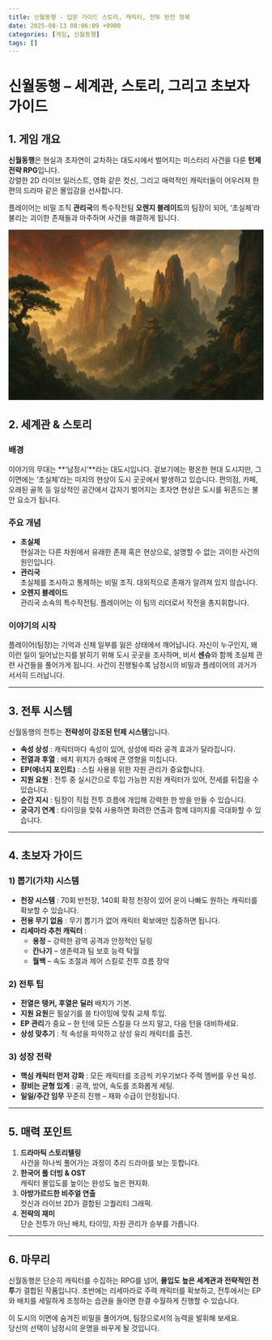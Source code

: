 ```yaml
---
title: 신월동행 - 입문 가이드 스토리, 캐릭터, 전투 완전 정복
date: 2025-08-13 08:06:09 +0900
categories: [게임, 신월동행]
tags: []
---
```


# 신월동행 – 세계관, 스토리, 그리고 초보자 가이드

## 1. 게임 개요
**신월동행**은 현실과 초자연이 교차하는 대도시에서 벌어지는 미스터리 사건을 다룬 **턴제 전략 RPG**입니다.  
강렬한 2D 라이브 일러스트, 영화 같은 컷신, 그리고 매력적인 캐릭터들이 어우러져 한 편의 드라마 같은 몰입감을 선사합니다.

플레이어는 비밀 조직 **관리국**의 특수작전팀 **오렌지 블레이드**의 팀장이 되어, ‘초실체’라 불리는 괴이한 존재들과 마주하며 사건을 해결하게 됩니다.

![신월동행](assets/img/normal/fellowmoon.png)

## 2. 세계관 & 스토리

### 배경
이야기의 무대는 **‘남정시’**라는 대도시입니다. 겉보기에는 평온한 현대 도시지만, 그 이면에는 ‘초실체’라는 미지의 현상이 도시 곳곳에서 발생하고 있습니다. 편의점, 카페, 오래된 골목 등 일상적인 공간에서 갑자기 벌어지는 초자연 현상은 도시를 뒤흔드는 불안 요소가 됩니다.

### 주요 개념
- **초실체**  
  현실과는 다른 차원에서 유래한 존재 혹은 현상으로, 설명할 수 없는 괴이한 사건의 원인입니다.
- **관리국**  
  초실체를 조사하고 통제하는 비밀 조직. 대외적으로 존재가 알려져 있지 않습니다.
- **오렌지 블레이드**  
  관리국 소속의 특수작전팀. 플레이어는 이 팀의 리더로서 작전을 총지휘합니다.

### 이야기의 시작
플레이어(팀장)는 기억과 신체 일부를 잃은 상태에서 깨어납니다. 자신이 누구인지, 왜 이런 일이 일어났는지를 밝히기 위해 도시 곳곳을 조사하며, 비서 **센슈**와 함께 초실체 관련 사건들을 풀어가게 됩니다. 사건이 진행될수록 남정시의 비밀과 플레이어의 과거가 서서히 드러납니다.

---

## 3. 전투 시스템

신월동행의 전투는 **전략성이 강조된 턴제 시스템**입니다.

- **속성 상성** : 캐릭터마다 속성이 있어, 상성에 따라 공격 효과가 달라집니다.
- **전열과 후열** : 배치 위치가 승패에 큰 영향을 미칩니다.
- **EP(에너지 포인트)** : 스킬 사용을 위한 자원 관리가 중요합니다.
- **지원 요원** : 전투 중 실시간으로 투입 가능한 지원 캐릭터가 있어, 전세를 뒤집을 수 있습니다.
- **순간 지시** : 팀장이 직접 전투 흐름에 개입해 강력한 한 방을 만들 수 있습니다.
- **궁극기 연계** : 타이밍을 맞춰 사용하면 화려한 연출과 함께 대미지를 극대화할 수 있습니다.

---

## 4. 초보자 가이드

### 1) 뽑기(가챠) 시스템
- **천장 시스템** : 70회 반천장, 140회 확정 천장이 있어 운이 나빠도 원하는 캐릭터를 확보할 수 있습니다.
- **전용 무기 없음** : 무기 뽑기가 없어 캐릭터 확보에만 집중하면 됩니다.
- **리세마라 추천 캐릭터** :  
  - **용정** – 강력한 광역 공격과 안정적인 딜링
  - **칸나기** – 생존력과 팀 보호 능력 탁월
  - **월백** – 속도 조절과 제어 스킬로 전투 흐름 장악

### 2) 전투 팁
- **전열은 탱커, 후열은 딜러** 배치가 기본.
- **지원 요원**은 필살기를 쓸 타이밍에 맞춰 교체 투입.
- **EP 관리**가 중요 – 한 턴에 모든 스킬을 다 쓰지 말고, 다음 턴을 대비하세요.
- **상성 맞추기** : 적 속성을 파악하고 상성 유리 캐릭터를 출전.

### 3) 성장 전략
- **핵심 캐릭터 먼저 강화** : 모든 캐릭터를 조금씩 키우기보다 주력 멤버를 우선 육성.
- **장비는 균형 있게** : 공격, 방어, 속도를 조화롭게 세팅.
- **일일/주간 임무** 꾸준히 진행 – 재화 수급이 안정됩니다.

---

## 5. 매력 포인트

1. **드라마틱 스토리텔링**  
   사건을 하나씩 풀어가는 과정이 추리 드라마를 보는 듯합니다.
2. **한국어 풀 더빙 & OST**  
   캐릭터 몰입도를 높이는 완성도 높은 현지화.
3. **아방가르드한 비주얼 연출**  
   컷신과 라이브 2D가 결합된 고퀄리티 그래픽.
4. **전략의 재미**  
   단순 전투가 아닌 배치, 타이밍, 자원 관리가 승부를 가릅니다.

---

## 6. 마무리
신월동행은 단순히 캐릭터를 수집하는 RPG를 넘어, **몰입도 높은 세계관과 전략적인 전투**가 결합된 작품입니다. 초반에는 리세마라로 주력 캐릭터를 확보하고, 전투에서는 EP와 배치를 세밀하게 조정하는 습관을 들이면 한결 수월하게 진행할 수 있습니다.

이 도시의 이면에 숨겨진 비밀을 풀어가며, 팀장으로서의 능력을 발휘해 보세요.  
당신의 선택이 남정시의 운명을 바꾸게 될 것입니다.
